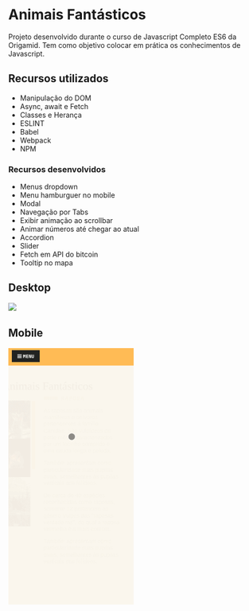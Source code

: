 # Animais Fantásticos
Projeto desenvolvido durante o curso de Javascript Completo ES6 da Origamid. Tem como objetivo colocar em prática os conhecimentos de Javascript.

## Recursos utilizados
* Manipulação do DOM
* Async, await e Fetch
* Classes e Herança
* ESLINT
* Babel
* Webpack
* NPM

### Recursos desenvolvidos
* Menus dropdown
* Menu hamburguer no mobile
* Modal
* Navegação por Tabs
* Exibir animação ao scrollbar
* Animar números até chegar ao atual
* Accordion
* Slider
* Fetch em API do bitcoin
* Tooltip no mapa

## Desktop 
<img src="./.readme/desktop.gif" style="width:100% max-width: 500px;" />

 
## Mobile
<img src="./.readme/mobile.gif" style="width:50%; max-width: 500px;" />
